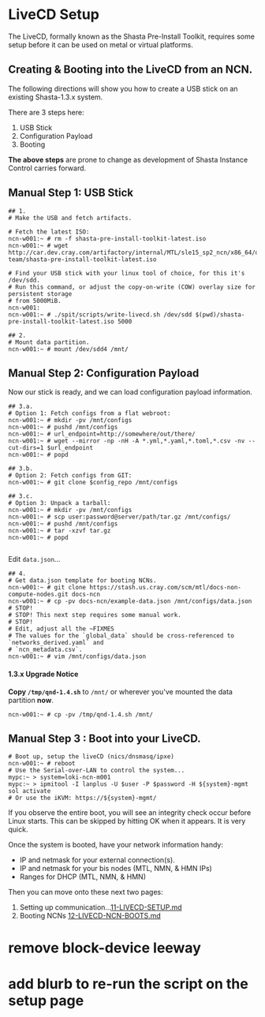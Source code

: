 # LiveCD Setup
The LiveCD, formally known as the Shasta Pre-Install Toolkit, requires some setup before it can be 
used on metal or virtual platforms.

## Creating & Booting into the LiveCD from an NCN.

The following directions will show you how to create a USB stick on an existing Shasta-1.3.x system.

There are 3 steps here:
1. USB Stick
2. Configuration Payload
4. Booting

**The above steps** are prone to change as development of Shasta Instance Control carries forward.

## Manual Step 1: USB Stick

```shell script
## 1.
# Make the USB and fetch artifacts.

# Fetch the latest ISO:
ncn-w001:~ # rm -f shasta-pre-install-toolkit-latest.iso
ncn-w001:~ # wget http://car.dev.cray.com/artifactory/internal/MTL/sle15_sp2_ncn/x86_64/dev/master/metal-team/shasta-pre-install-toolkit-latest.iso

# Find your USB stick with your linux tool of choice, for this it's /dev/sdd.
# Run this command, or adjust the copy-on-write (COW) overlay size for persistent storage
# from 5000MiB.                                                                                       
ncn-w001:
ncn-w001:~ # ./spit/scripts/write-livecd.sh /dev/sdd $(pwd)/shasta-pre-install-toolkit-latest.iso 5000

## 2.
# Mount data partition.
ncn-w001:~ # mount /dev/sdd4 /mnt/
```

## Manual Step 2: Configuration Payload

Now our stick is ready, and we can load configuration payload information.
```shell script
## 3.a.
# Option 1: Fetch configs from a flat webroot:
ncn-w001:~ # mkdir -pv /mnt/configs
ncn-w001:~ # pushd /mnt/configs
ncn-w001:~ # url_endpoint=http://somewhere/out/there/
ncn-w001:~ # wget --mirror -np -nH -A *.yml,*.yaml,*.toml,*.csv -nv --cut-dirs=1 $url_endpoint
ncn-w001:~ # popd

## 3.b.     
# Option 2: Fetch configs from GIT:
ncn-w001:~ # git clone $config_repo /mnt/configs

## 3.c.
# Option 3: Unpack a tarball:
ncn-w001:~ # mkdir -pv /mnt/configs 
ncn-w001:~ # scp user:password@server/path/tar.gz /mnt/configs/
ncn-w001:~ # pushd /mnt/configs 
ncn-w001:~ # tar -xzvf tar.gz 
ncn-w001:~ # popd 
                                                                             
```

Edit `data.json`...

```shell script
## 4. 
# Get data.json template for booting NCNs.
ncn-w001:~ # git clone https://stash.us.cray.com/scm/mtl/docs-non-compute-nodes.git docs-ncn
ncn-w001:~ # cp -pv docs-ncn/example-data.json /mnt/configs/data.json
# STOP!
# STOP! This next step requires some manual work.
# STOP!
# Edit, adjust all the ~FIXMES
# The values for the `global_data` should be cross-referenced to `networks_derived.yaml` and
# `ncn_metadata.csv`.
ncn-w001:~ # vim /mnt/configs/data.json
```

#### 1.3.x Upgrade Notice

**Copy `/tmp/qnd-1.4.sh`** to `/mnt/` or wherever you've mounted the data partition **now**.
```shell script
ncn-w001:~ # cp -pv /tmp/qnd-1.4.sh /mnt/
```

## Manual Step 3 : Boot into your LiveCD.

```shell script
# Boot up, setup the liveCD (nics/dnsmasq/ipxe)
ncn-w001:~ # reboot                                                       
# Use the Serial-over-LAN to control the system...                  
mypc:~ > system=loki-ncn-m001
mypc:~ > ipmitool -I lanplus -U $user -P $password -H ${system}-mgmt sol activate
# Or use the iKVM: https://${system}-mgmt/ 
```
If you observe the entire boot, you will see an integrity check occur before Linux starts. This
can be skipped by hitting OK when it appears. It is very quick.

Once the system is booted, have your network information handy:
- IP and netmask for your external connection(s).
- IP and netmask for your bis nodes (MTL, NMN, & HMN IPs)
- Ranges for DHCP (MTL, NMN, & HMN)

Then you can move onto these next two pages:
1. Setting up communication...[11-LIVECD-SETUP.md](11-LIVECD-SETUP.md)
2. Booting NCNs [12-LIVECD-NCN-BOOTS.md](12-LIVECD-NCN-BOOTS.md)

# remove block-device leeway
# add blurb to re-run the script on the setup page
